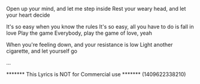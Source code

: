 Open up your mind, and let me step inside
Rest your weary head, and let your heart decide

It's so easy when you know the rules
It's so easy, all you have to do is fall in love
Play the game
Everybody, play the game of love, yeah

When you're feeling down, and your resistance is low
Light another cigarette, and let yourself go

...

******* This Lyrics is NOT for Commercial use *******
(1409622338210)